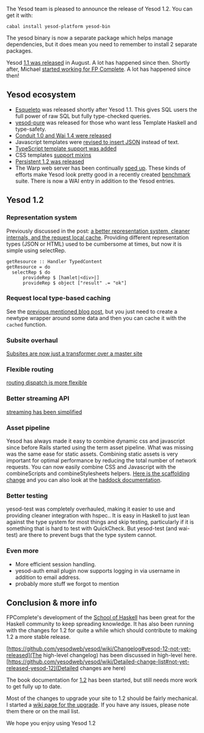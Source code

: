 The Yesod team is pleased to announce the release of Yesod 1.2. You can get it with:

    cabal install yesod-platform yesod-bin

The yesod binary is now a separate package which helps manage dependencies, but it does mean you need to remember to install 2 separate packages.

Yesod [1.1 was released](http://www.yesodweb.com/blog/2012/08/announcing-yesod-1-1) in August. A lot has happened since then. Shortly after, Michael [started working for FP Complete](http://www.yesodweb.com/blog/2012/08/joining-forces-advance-haskell). A lot has happened since then!


## Yesod ecosystem

* [Esqueleto](http://blog.felipe.lessa.nom.br/?p=68) was released shortly after Yesod 1.1. This gives SQL users the full power of raw SQL but fully type-checked queries.
* [yesod-pure](http://www.yesodweb.com/blog/2012/10/yesod-pure) was released for those who want less Template Haskell and type-safety.
* [Conduit 1.0 and Wai 1.4 were released](http://www.yesodweb.com/blog/2013/02/announce-conduit-1-0-wai-1-4)
* Javascript templates were [revised to insert JSON](http://www.yesodweb.com/blog/2012/11/updates-julius-interpolation) instead of text.
* [TypeScript template support was added](http://www.yesodweb.com/blog/2013/04/shakespeare-typescript)
* CSS templates [support mixins](http://www.yesodweb.com/blog/2013/04/mixin-support-in-lucius)
* [Persistent 1.2 was released](http://www.yesodweb.com/blog/2013/04/persistent-1-2-out)
* The Warp web server has been continually [sped up](http://www.yesodweb.com/blog/2012/10/measuring-warp). These kinds of efforts make Yesod look pretty good in a recently created [benchmark](http://www.techempower.com/benchmarks/) suite. There is now a WAI entry in addition to the Yesod entries.


## Yesod 1.2

### Representation system

Previously discussed in the post: [a better representation system, cleaner internals, and the request local cache](http://www.yesodweb.com/blog/2013/03/yesod-1-2-cleaner-internals). Providing different representation types (JSON or HTML) used to be cumbersome at times, but now it is simple using selectRep.

    getResource :: Handler TypedContent
    getResource = do
      selectRep $ do
          provideRep $ [hamlet|<div>|]
          provideRep $ object ["result" .= "ok"]


### Request local type-based caching

See the [previous mentioned blog post](http://www.yesodweb.com/blog/2013/03/yesod-1-2-cleaner-internals), but you just need to create a newtype wrapper around some data and then you can cache it with the `cached` function.


### Subsite overhaul

[Subsites are now just a transformer over a master site](http://www.yesodweb.com/blog/2013/03/big-subsite-rewrite)


### Flexible routing

[routing dispatch is more flexible](http://www.yesodweb.com/blog/2013/03/yesod-dispatch-version-1-2)


### Better streaming API

[streaming has been simplified](http://www.yesodweb.com/blog/2013/03/simpler-streaming-responses)


### Asset pipeline

Yesod has always made it easy to combine dynamic css and javascript since before Rails started using the term asset pipeline. What was missing was the same ease for static assets. Combining static assets is very important for optimal performance by reducing the total number of network requests. You can now easily combine CSS and Javascript with the combineScripts and combineStylesheets helpers. [Here is the scaffolding change](https://github.com/yesodweb/yesod-scaffold/commit/fe2e2a0eed1f0cb2cc4b09b144df0a08f66e294a) and you can also look at the [haddock documentation](http://hackage.haskell.org/packages/archive/yesod-static/1.2.0/doc/html/Yesod-Static.html#g:3).


### Better testing

yesod-test was completely overhauled, making it easier to use and providing cleaner integration with hspec.. It is easy in Haskell to just lean against the type system for most things and skip testing, particularly if it is something that is hard to test with QuickCheck. But yesod-test (and wai-test) are there to prevent bugs that the type system cannot.


### Even more

* More efficient session handling.
* yesod-auth email plugin now supports logging in via username in addition to email address.
* probably more stuff we forgot to mention



## Conclusion & more info

FPComplete's development of the [School of Haskell](https://www.fpcomplete.com/school/how-to-use-the-school-of-haskell) has been great for the Haskell community to keep spreading knowledge. It has also been running with the changes for 1.2 for quite a while which should contribute to making 1.2 a more stable release.

[https://github.com/yesodweb/yesod/wiki/Changelog#yesod-12-not-yet-released](The high-level changelog) has been discussed in high-level here. [https://github.com/yesodweb/yesod/wiki/Detailed-change-list#not-yet-released-yesod-12](Detailed changes are here)

The book documentation for [1.2](http://www.yesodweb.com/book-1.2) has been started, but still needs more work to get fully up to date.

Most of the changes to upgrade your site to 1.2 should be fairly mechanical. I started a [wiki page for the upgrade](https://github.com/yesodweb/yesod/wiki/1.2-upgrade). If you have any issues, please note them there or on the mail list.

We hope you enjoy using Yesod 1.2
